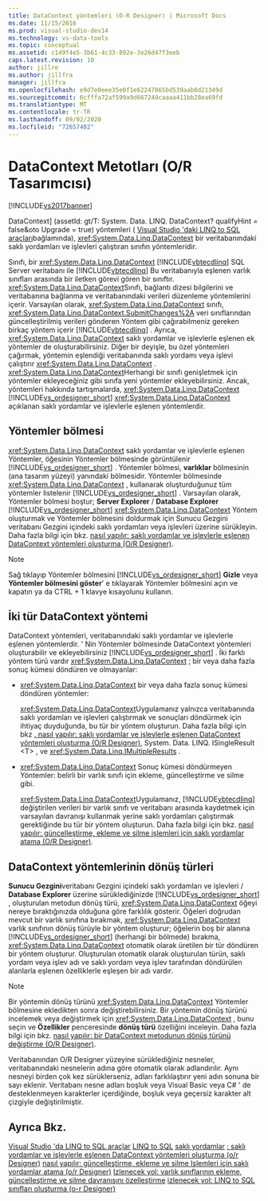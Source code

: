```yaml
---
title: DataContext yöntemleri (O-R Designer) | Microsoft Docs
ms.date: 11/15/2016
ms.prod: visual-studio-dev14
ms.technology: vs-data-tools
ms.topic: conceptual
ms.assetid: c149f4e5-3b61-4c33-892e-3e26d47f3eeb
caps.latest.revision: 10
author: jillre
ms.author: jillfra
manager: jillfra
ms.openlocfilehash: e9d7e0eee35e0f1e62247865bd539aab8d21349d
ms.sourcegitcommit: 6cfffa72af599a9d667249caaaa411bb28ea69fd
ms.translationtype: MT
ms.contentlocale: tr-TR
ms.lasthandoff: 09/02/2020
ms.locfileid: "72657402"
---
```

# <a name="datacontext-methods-or-designer"></a>DataContext Metotları (O/R Tasarımcısı)
[!INCLUDE[vs2017banner](../includes/vs2017banner.md)]

DataContext] (assetId: gt/T: System. Data. LINQ. DataContext? qualifyHint = false&oto Upgrade = true) yöntemleri ( [Visual Studio 'daki LINQ to SQL araçları](../data-tools/linq-to-sql-tools-in-visual-studio2.md)bağlamında), <xref:System.Data.Linq.DataContext> bir veritabanındaki saklı yordamları ve işlevleri çalıştıran sınıfın yöntemleridir.

 Sınıfı, bir <xref:System.Data.Linq.DataContext> [!INCLUDE[vbtecdlinq](../includes/vbtecdlinq-md.md)] SQL Server veritabanı ile [!INCLUDE[vbtecdlinq](../includes/vbtecdlinq-md.md)] Bu veritabanıyla eşlenen varlık sınıfları arasında bir iletken görevi gören bir sınıftır. <xref:System.Data.Linq.DataContext>Sınıfı, bağlantı dizesi bilgilerini ve veritabanına bağlanma ve veritabanındaki verileri düzenleme yöntemlerini içerir. Varsayılan olarak, <xref:System.Data.Linq.DataContext> sınıfı, <xref:System.Data.Linq.DataContext.SubmitChanges%2A> veri sınıflarından güncelleştirilmiş verileri gönderen Yöntem gibi çağırabilmeniz gereken birkaç yöntem içerir [!INCLUDE[vbtecdlinq](../includes/vbtecdlinq-md.md)] . Ayrıca, <xref:System.Data.Linq.DataContext> saklı yordamlar ve işlevlerle eşlenen ek yöntemler de oluşturabilirsiniz. Diğer bir deyişle, bu özel yöntemleri çağırmak, yöntemin eşlendiği veritabanında saklı yordamı veya işlevi çalıştırır <xref:System.Data.Linq.DataContext> . <xref:System.Data.Linq.DataContext>Herhangi bir sınıfı genişletmek için yöntemler ekleyeceğiniz gibi sınıfa yeni yöntemler ekleyebilirsiniz. Ancak, yöntemleri hakkında tartışmalarda, <xref:System.Data.Linq.DataContext> [!INCLUDE[vs_ordesigner_short](../includes/vs-ordesigner-short-md.md)] <xref:System.Data.Linq.DataContext> açıklanan saklı yordamlar ve işlevlerle eşlenen yöntemlerdir.

## <a name="methods-pane"></a>Yöntemler bölmesi
 <xref:System.Data.Linq.DataContext> saklı yordamlar ve işlevlerle eşlenen Yöntemler, öğesinin Yöntemler bölmesinde görüntülenir [!INCLUDE[vs_ordesigner_short](../includes/vs-ordesigner-short-md.md)] . Yöntemler bölmesi, **varlıklar** bölmesinin (ana tasarım yüzeyi) yanındaki bölmesidir. Yöntemler bölmesinde <xref:System.Data.Linq.DataContext> , kullanarak oluşturduğunuz tüm yöntemler listelenir [!INCLUDE[vs_ordesigner_short](../includes/vs-ordesigner-short-md.md)] . Varsayılan olarak, Yöntemler bölmesi boştur; **Server Explorer** / **Database Explorer** [!INCLUDE[vs_ordesigner_short](../includes/vs-ordesigner-short-md.md)] <xref:System.Data.Linq.DataContext> Yöntem oluşturmak ve Yöntemler bölmesini doldurmak için Sunucu Gezgini veritabanı Gezgini içindeki saklı yordamları veya işlevleri üzerine sürükleyin. Daha fazla bilgi için bkz. [nasıl yapılır: saklı yordamlar ve işlevlerle eşlenen DataContext yöntemleri oluşturma (O/R Designer)](../data-tools/how-to-create-datacontext-methods-mapped-to-stored-procedures-and-functions-o-r-designer.md).

> [!NOTE]
> Sağ tıklayıp Yöntemler bölmesini [!INCLUDE[vs_ordesigner_short](../includes/vs-ordesigner-short-md.md)] **Gizle** veya **Yöntemler bölmesini göster**' e tıklayarak Yöntemler bölmesini açın ve kapatın ya da CTRL + 1 klavye kısayolunu kullanın.

## <a name="two-types-of-datacontext-methods"></a>İki tür DataContext yöntemi
 DataContext yöntemleri, veritabanındaki saklı yordamlar ve işlevlerle eşlenen yöntemlerdir. ' Nin Yöntemler bölmesinde DataContext yöntemleri oluşturabilir ve ekleyebilirsiniz [!INCLUDE[vs_ordesigner_short](../includes/vs-ordesigner-short-md.md)] . İki farklı yöntem türü vardır <xref:System.Data.Linq.DataContext> ; bir veya daha fazla sonuç kümesi döndüren ve olmayanlar:

- <xref:System.Data.Linq.DataContext> bir veya daha fazla sonuç kümesi döndüren yöntemler:

     <xref:System.Data.Linq.DataContext>Uygulamanız yalnızca veritabanında saklı yordamları ve işlevleri çalıştırmak ve sonuçları döndürmek için ihtiyaç duyduğunda, bu tür bir yöntem oluşturun. Daha fazla bilgi için bkz [. nasıl yapılır: saklı yordamlar ve işlevlerle eşlenen DataContext yöntemleri oluşturma (O/R Designer)](../data-tools/how-to-create-datacontext-methods-mapped-to-stored-procedures-and-functions-o-r-designer.md), System. Data. LINQ. ISingleResult \<T> , ve <xref:System.Data.Linq.IMultipleResults> .

- <xref:System.Data.Linq.DataContext> Sonuç kümesi döndürmeyen Yöntemler: belirli bir varlık sınıfı için ekleme, güncelleştirme ve silme gibi.

     <xref:System.Data.Linq.DataContext>Uygulamanız, [!INCLUDE[vbtecdlinq](../includes/vbtecdlinq-md.md)] değiştirilen verileri bir varlık sınıfı ve veritabanı arasında kaydetmek için varsayılan davranışı kullanmak yerine saklı yordamları çalıştırmak gerektiğinde bu tür bir yöntem oluşturun. Daha fazla bilgi için bkz. [nasıl yapılır: güncelleştirme, ekleme ve silme işlemleri için saklı yordamlar atama (O/R Designer)](../data-tools/how-to-assign-stored-procedures-to-perform-updates-inserts-and-deletes-o-r-designer.md).

## <a name="return-types-of-datacontext-methods"></a>DataContext yöntemlerinin dönüş türleri
 **Sunucu Gezgini**veritabanı Gezgini içindeki saklı yordamları ve işlevleri / **Database Explorer** üzerine sürüklediğinizde [!INCLUDE[vs_ordesigner_short](../includes/vs-ordesigner-short-md.md)] , oluşturulan metodun dönüş türü, <xref:System.Data.Linq.DataContext> öğeyi nereye bıraktığınızda olduğuna göre farklılık gösterir. Öğeleri doğrudan mevcut bir varlık sınıfına bırakmak, <xref:System.Data.Linq.DataContext> varlık sınıfının dönüş türüyle bir yöntem oluşturur; öğelerin boş bir alanına [!INCLUDE[vs_ordesigner_short](../includes/vs-ordesigner-short-md.md)] (herhangi bir bölmede) bırakma, <xref:System.Data.Linq.DataContext> otomatik olarak üretilen bir tür döndüren bir yöntem oluşturur. Oluşturulan otomatik olarak oluşturulan türün, saklı yordam veya işlev adı ve saklı yordam veya işlev tarafından döndürülen alanlarla eşlenen özelliklerle eşleşen bir adı vardır.

> [!NOTE]
> Bir yöntemin dönüş türünü <xref:System.Data.Linq.DataContext> Yöntemler bölmesine ekledikten sonra değiştirebilirsiniz. Bir yöntemin dönüş türünü incelemek veya değiştirmek için <xref:System.Data.Linq.DataContext> , bunu seçin ve **Özellikler** penceresinde **dönüş türü** özelliğini inceleyin. Daha fazla bilgi için bkz. [nasıl yapılır: bir DataContext metodunun dönüş türünü değiştirme (O/R Designer)](../data-tools/how-to-change-the-return-type-of-a-datacontext-method-o-r-designer.md).

 Veritabanından O/R Designer yüzeyine sürüklediğiniz nesneler, veritabanındaki nesnelerin adına göre otomatik olarak adlandırılır. Aynı nesneyi birden çok kez sürüklerseniz, adları farklılaştırır yeni adın sonuna bir sayı eklenir. Veritabanı nesne adları boşluk veya Visual Basic veya C# ' de desteklenmeyen karakterler içerdiğinde, boşluk veya geçersiz karakter alt çizgiyle değiştirilmiştir.

## <a name="see-also"></a>Ayrıca Bkz.
 [Visual Studio 'da LINQ to SQL araçlar](../data-tools/linq-to-sql-tools-in-visual-studio2.md) [LINQ to SQL](https://msdn.microsoft.com/library/73d13345-eece-471a-af40-4cc7a2f11655) [saklı yordamlar](https://msdn.microsoft.com/library/4d23dd7a-a85f-44ff-a717-af7d0950c0fc) [: saklı yordamlar ve işlevlerle eşlenen DataContext yöntemleri oluşturma (o/r Designer)](../data-tools/how-to-create-datacontext-methods-mapped-to-stored-procedures-and-functions-o-r-designer.md) [nasıl yapılır: güncelleştirme, ekleme ve silme Işlemleri için saklı yordamlar atama (o/r Designer)](../data-tools/how-to-assign-stored-procedures-to-perform-updates-inserts-and-deletes-o-r-designer.md) [Izlenecek yol: varlık sınıflarının ekleme, güncelleştirme ve silme davranışını özelleştirme](../data-tools/walkthrough-customizing-the-insert-update-and-delete-behavior-of-entity-classes.md) [izlenecek yol: LINQ to SQL sınıfları oluşturma (o-r Designer)](https://msdn.microsoft.com/library/35aad4a4-2e8a-46e2-ae09-5fbfd333c233)
